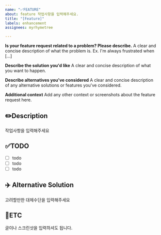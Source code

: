 ```yaml
---
name: "✅FEATURE"
about: feature 작업사항을 입력해주세요.
title: "[Feature]"
labels: enhancement
assignees: myrhymetree

---
```


**Is your feature request related to a problem? Please describe.**
A clear and concise description of what the problem is. Ex. I'm always frustrated when [...]

**Describe the solution you'd like**
A clear and concise description of what you want to happen.

**Describe alternatives you've considered**
A clear and concise description of any alternative solutions or features you've considered.

**Additional context**
Add any other context or screenshots about the feature request here.

✏️Description
-
작업사항을 입력해주세요



✅TODO
-
- [ ] todo
- [ ] todo
- [ ] todo

:airplane: Alternative Solution
- 
고려할만한 대체수단을 입력해주세요

🐾ETC
-
글이나 스크린샷을 입력하셔도 됩니다.
